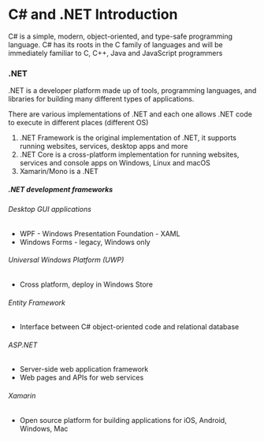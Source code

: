 # C# and .NET Introduction

C# is a simple, modern, object-oriented, and type-safe programming language. 
C# has its roots in the C family of languages and will be immediately familiar to C, C++, Java and JavaScript programmers

### .NET 

.NET is a developer platform made up of tools, programming languages, and libraries for building many different types of applications. 

There are various implementations of .NET and each one allows .NET code to execute in different places (different OS)

1. .NET Framework is the original implementation of .NET, it supports running websites, services, desktop apps and more
2. .NET Core is a cross-platform implementation for running websites, services and console apps on Windows, Linux and macOS
3. Xamarin/Mono is a .NET

##### .NET development frameworks

###### Desktop GUI applications

- WPF - Windows Presentation Foundation - XAML
- Windows Forms - legacy, Windows only

###### Universal Windows Platform (UWP)

- Cross platform, deploy in Windows Store

###### Entity Framework

- Interface between C# object-oriented code and relational database

###### ASP.NET

- Server-side web application framework
- Web pages and APIs for web services

###### Xamarin

- Open source platform for building applications for iOS, Android, Windows, Mac